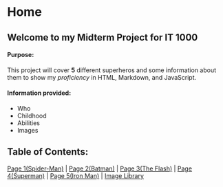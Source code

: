 # Home

## Welcome to my Midterm Project for IT 1000

#### Purpose:
This project will cover **5** different superheros and some information
about them to show my *proficiency* in HTML, Markdown, and JavaScript.

#### Information provided:
* Who
* Childhood
* Abilities
* Images

## Table of Contents:

[Page 1(Spider-Man)](Mark1.md) | 
[Page 2(Batman)](Mark2.md) | 
[Page 3(The Flash)](Mark3.md) | 
[Page 4(Superman)](Mark4.md) | 
[Page 5(Iron Man)](Mark5.md) | 
[Image Library](Images)